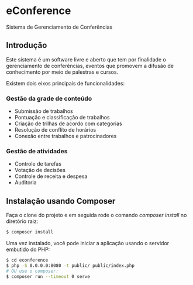 # eConference

Sistema de Gerenciamento de Conferências

## Introdução

Este sistema é um software livre e aberto que tem por finalidade o gerenciamento de conferências, eventos que promovem a difusão de conhecimento por meio de palestras e cursos.

Existem dois eixos principais de funcionalidades:

### Gestão da grade de conteúdo

* Submissão de trabalhos
* Pontuação e classificação de trabalhos
* Criação de trilhas de acordo com categorias
* Resolução de conflito de horários
* Conexão entre trabalhos e patrocinadores


### Gestão de atividades

* Controle de tarefas
* Votação de decisões
* Controle de receita e despesa
* Auditoria

## Instalação usando Composer

Faça o clone do projeto e em seguida rode o comando *composer install* no diretório raiz:

```bash
$ composer install
```

Uma vez instalado, você pode iniciar a aplicação usando o servidor embutido do PHP:

```bash
$ cd econference
$ php -S 0.0.0.0:8080 -t public/ public/index.php
# OU use o composer:
$ composer run --timeout 0 serve
```


